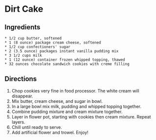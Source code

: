 Dirt Cake
=========

Ingredients
-----------


    * 1/2 cup butter, softened
    * 1 (8 ounce) package cream cheese, softened
    * 1/2 cup confectioners' sugar
    * 2 (3.5 ounce) packages instant vanilla pudding mix
    * 3 1/2 cups milk
    * 1 (12 ounce) container frozen whipped topping, thawed
    * 32 ounces chocolate sandwich cookies with creme filling

Directions
----------

   1. Chop cookies very fine in food processor. The white cream will disappear.
   2. Mix butter, cream cheese, and sugar in bowl.
   3. In a large bowl mix milk, pudding and whipped topping together.
   4. Combine pudding mixture and cream mixture together.
   5. Layer in flower pot, starting with cookies then cream mixture. Repeat layers.
   6. Chill until ready to serve.
   7. Add artificial flower and trowel. Enjoy!
